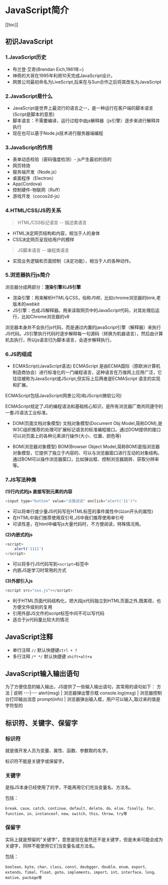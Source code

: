 #  JavaScript简介
[[toc]]

## 初识JavaScript

### 1.JavaScript历史
- 布兰登·艾奇(Brendan Eich,1961年~)
- 神奇的大哥在1995年利用10天完成JavaScript设计。
- 网景公司最初命名为LiveScript,后来在与Sun合作之后将其改名为JavaScript

### 2.JavaScript是什么
- JavaScript是世界上最流行的语言之一，是一种运行在客户端的脚本语言(Script是脚本的意思)
- 脚本语言：不需要编译，运行过程中由js解释器（js引擎）逐步来进行解释并执行
- 现在也可以基于Node.js技术进行服务器端编程

### 3.JavaScript的作用
- 表单动态校验（密码强度检测）- js产生最初的目的
- 网页特效
- 服务端开发（Node.js）
- 桌面程序（Electron）
- App(Cordova)
- 控制硬件-物联网（Ruff）
- 游戏开发（cocos2d-js）

### 4.HTML/CSS/JS的关系

> HTML/CSS标记语言 -- 描述类语言
- HTML决定网页结构和内容，相当于人的身体
- CSS决定网页呈现给用户的模样

> JS脚本语言 -- 编程类语言
- 实现业务逻辑和页面控制（决定功能），相当于人的各种动作。


### 5.浏览器执行js简介

浏览器分成两部分：**渲染引擎**和**JS引擎**
- 渲染引擎：用来解析HTML与CSS，俗称*内核*，比如chrome浏览器的bink,老版本的webkit
- JS引擎：也成JS解释器。用来读取网页中的JavaScript代码，对其处理后运行，比如Chrome浏览器的v8

浏览器本身并不会执行js代码，而是通过内置的javaScript引擎（解释器）来执行JS代码。JS引擎执行代码时逐步解释每一句源码（转换为机器语言），然后由计算机去执行，所以js语言归为脚本语言，会逐步解释执行。

### 6.JS的组成

- ECMAScript(JavaScript语法)
ECMAScript 是由ECMA国际（原欧洲计算机制造商协会）进行标准化的一门编程语言，这种语言在万维网上应用广泛，它往往被称为JavaScript或JScript,但实际上后两者是ECMAScript
语言的实现和扩展。

ECMAScript包括JavaScript(网景公司)和JScript(微软公司)

ECMAScript规定了JS的编程语法和基础核心知识，是所有浏览器厂商共同遵守的一套JS语法工业标准。

- DOM(页面文档对象模型)
文档对象模型(Document Obj Model,简称DOM),是W3C组织推荐的处理可扩展标记语言的标准编程接口。通过DOM提供的接口可以对页面上的各种元素进行操作(大小、位置、颜色等)

- BOM(浏览器对象模型)
BOM(Browser Object Model,简称BOM)是指浏览器对象模型，它提供了独立于内容的、可以与浏览器窗口进行互动的对象结构。通过BOM可以操作浏览器窗口，比如弹出框、控制浏览器跳转、获取分辨率等。

### 7.JS写法种类

**(1)行内式的js 直接写到元素的内容**
```js
<input type="button" value="点我试试" onclick="alert('11')">
```
- 可以将单行或少量JS代码写在HTML标签的事件属性中(以on开头的属性)
- 在HTML中我们推荐使用双引号,JS中我们推荐使用单引号
- 可读性差，在html中编写js大量代码时，不方便阅读，特殊情况用。

**(2)内嵌式的js**
```js
<script>
    alert('1111')
</script>
```
- 可以将多行JS代码写到`<script>`标签中
- 内嵌JS是学习时常用的方式

**(3)外部引入js**
```js
<script src="xxx.js"></script>
```
- 利于HTML页面代码结构化，把大段js代码独立到HTML页面之外,既美观，也方便文件级别的复用
- 引用外部JS文件的script标签中间不可以写代码
- 适合于js代码量比较大的情况


## JavaScript注释

- 单行注释 `//`   默认快捷键`ctrl + ?`
- 多行注释 `/* */`  默认快捷键 `shift+alt+a`

## JavaScript输入输出语句

为了方便信息的输入输出，JS提供了一些输入输出语句，其常用的语句如下：
方法 | 说明
---|---
alert(msg) | 浏览器弹出警示框
console.log(msg) | 浏览器控制台打印输出消息
prompt(info) | 浏览器弹出输入框，用户可以输入,取过来的值是字符型的



## 标识符、关键字、保留字

### 标识符

就是值开发人员为变量、属性、函数、参数取的名字。

标识符不能是关键字或保留字。

### 关键字

是指JS本身已经使用了的字，不能再用它们充当变量名、方法名。

包括：
```
break、case、catch、continue、default、delete、do、else、finally、for、function、in、instanceof、new、switch、this、throw、try等
```

### 保留字

实际上就是预留的"关键字"，意思是现在虽然还不是关键字，但是未来可能会成为关键字，同样不能使用它们当变量名或方法名。

包括：
```
boolean、byte、char、class、const、deubgger、double、enum、export、extends、fimal、float、goto、implements、import、int、interface、long、mative、package等
```